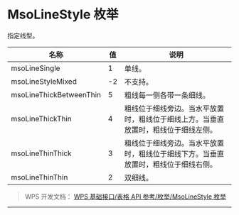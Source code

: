# MsoLineStyle 枚举

指定线型。

| 名称                    | 值  | 说明                                                                               |
|-------------------------|-----|------------------------------------------------------------------------------------|
| msoLineSingle           | 1   | 单线。                                                                             |
| msoLineStyleMixed       | -2  | 不支持。                                                                           |
| msoLineThickBetweenThin | 5   | 粗线每一侧各带一条细线。                                                           |
| msoLineThickThin        | 4   | 粗线位于细线旁边。当水平放置时，粗线位于细线上方。当垂直放置时，粗线位于细线左侧。 |
| msoLineThinThick        | 3   | 粗线位于细线旁边。当水平放置时，粗线位于细线下方。当垂直放置时，粗线位于细线右侧。 |
| msoLineThinThin         | 2   | 双细线。                                                                           |

> WPS 开发文档： [WPS 基础接口/表格 API 参考/枚举/MsoLineStyle 枚举](https://qn.cache.wpscdn.cn/encs/doc/office_v19/topics/WPS%20%E5%9F%BA%E7%A1%80%E6%8E%A5%E5%8F%A3/%E8%A1%A8%E6%A0%BC%20API%20%E5%8F%82%E8%80%83/%E6%9E%9A%E4%B8%BE/MsoLineStyle%20%E6%9E%9A%E4%B8%BE.html)

------------------------------------------------------------------------
